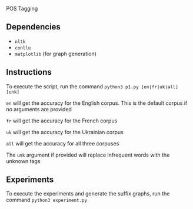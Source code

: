 POS Tagging

## Dependencies
- `nltk`
- `conllu`
- `matplotlib` (for graph generation)

## Instructions

To execute the script, run the command `python3 p1.py [en|fr|uk|all] [unk]`

`en` will get the accuracy for the English corpus. This is the default corpus if no arguments are provided

`fr` will get the accuracy for the French corpus

`uk` will get the accuracy for the Ukrainian corpus

`all` will get the accuracy for all three corpuses

The `unk` argument if provided will replace infrequent words with the unknown tags

## Experiments

To execute the experiments and generate the suffix graphs, run the command `python3 experiment.py`
